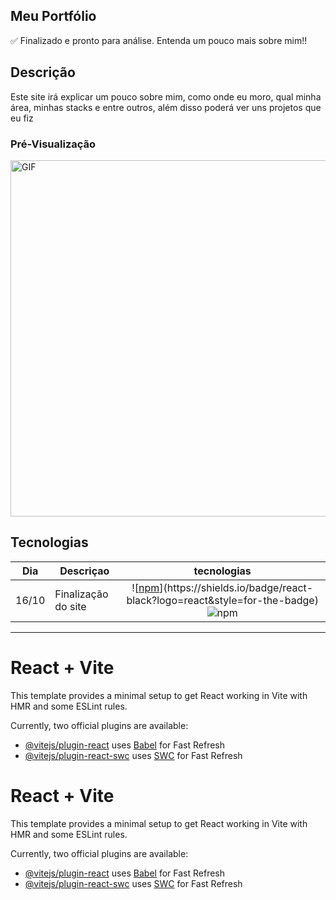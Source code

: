## Meu Portfólio
 
✅ Finalizado e pronto para análise.
Entenda um pouco mais sobre mim!!

## Descrição          

Este site irá explicar um pouco sobre mim, como onde eu moro, qual minha área, minhas stacks e entre outros, além disso poderá ver uns projetos que eu fiz

### Pré-Visualização

<p align="left">
  <img src="/src/assets/Presentation Gif to Github.gif" alt="GIF" width="570px" />
</p>

## Tecnologias                                

| Dia | Descriçao | tecnologias |
|:---:|---------|:-----------:|
|  16/10  |Finalização do site| ![[npm]([https://img.shields.io/npm/v/react?color=black&label=React&logo=react](https://shields.io/badge/react-black?logo=react&style=for-the-badge))](https://shields.io/badge/react-black?logo=react&style=for-the-badge) ![npm](https://img.shields.io/badge/Vite-646CFF?style=for-the-badge&logo=Vite&logoColor=white) |

------------------------

# React + Vite

This template provides a minimal setup to get React working in Vite with HMR and some ESLint rules.

Currently, two official plugins are available:

- [@vitejs/plugin-react](https://github.com/vitejs/vite-plugin-react/blob/main/packages/plugin-react/README.md) uses [Babel](https://babeljs.io/) for Fast Refresh
- [@vitejs/plugin-react-swc](https://github.com/vitejs/vite-plugin-react-swc) uses [SWC](https://swc.rs/) for Fast Refresh


# React + Vite

This template provides a minimal setup to get React working in Vite with HMR and some ESLint rules.

Currently, two official plugins are available:

- [@vitejs/plugin-react](https://github.com/vitejs/vite-plugin-react/blob/main/packages/plugin-react/README.md) uses [Babel](https://babeljs.io/) for Fast Refresh
- [@vitejs/plugin-react-swc](https://github.com/vitejs/vite-plugin-react-swc) uses [SWC](https://swc.rs/) for Fast Refresh
